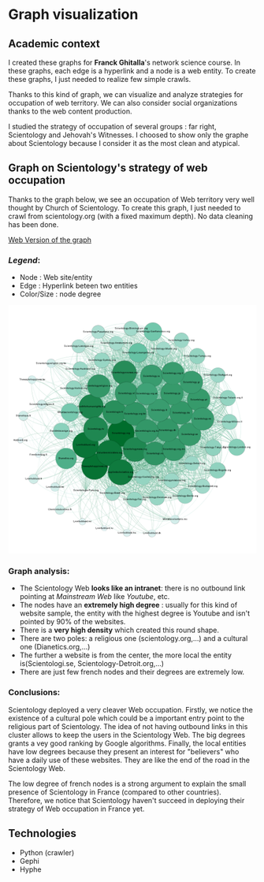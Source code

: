 # Graph visualization

## Academic context
I created these graphs for **Franck Ghitalla**'s network science course. In these graphs, each edge is a hyperlink and a node is a web entity. To create these graphs, I just needed to realize few simple crawls.

Thanks to this kind of graph, we can visualize and analyze strategies for occupation of web territory. We can also consider social organizations thanks to the web content production.

I studied the strategy of occupation of several groups : far right, Scientology and Jehovah's Witnesses. I choosed to show only the graphe about Scientology because I consider it as the most clean and atypical.

## Graph on Scientology's strategy of web occupation
Thanks to the graph below, we see an occupation of Web territory very well thought by Church of Scientology. To create this graph, I just needed to crawl from scientology.org (with a fixed maximum depth). No data cleaning has been done.

[Web Version of the graph](Scientologie/index.html)

### *Legend*: 

* Node : Web site/entity
* Edge : Hyperlink beteen two entities
* Color/Size : node degree

![Graphe Scientologie](uploads/images/sciento.png)

### Graph analysis: 

* The Scientology Web **looks like an intranet**: there is no outbound link pointing at *Mainstream Web* like *Youtube*, etc.
* The nodes have an **extremely high degree** : usually for this kind of website sample, the entity with the highest degree is Youtube and isn't pointed by 90% of the websites.
* There is a **very high density** which created this round shape.
* There are two poles: a religious one (scientology.org,...) and a cultural one (Dianetics.org,...)
* The further a website is from the center, the more local the entity is(Scientologi.se, Scientology-Detroit.org,...)
* There are just few french nodes and their degrees are extremely low.

### Conclusions:
Scientology deployed a very cleaver Web occupation. Firstly, we notice the existence of a cultural pole which could be a important entry point to the religious part of Scientology. The idea of not having outbound links in this cluster allows to keep the users in the Scientology Web. The big degrees grants a vey good ranking by Google algorithms. Finally, the local entities have low degrees because they present an interest for "believers" who have a daily use of these websites. They are like the end of the road in the Scientology Web. 

The low degree of french nodes is a strong argument to explain the small presence of Scientology in France (compared to other countries). Therefore, we notice that Scientology haven't succeed in deploying their strategy of Web occupation in France yet.

## Technologies
* Python (crawler)
* Gephi
* Hyphe
